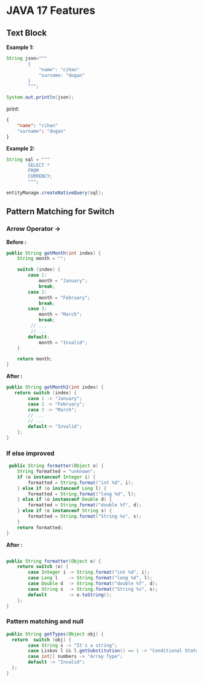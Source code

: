 # JAVA 17 Features

## Text Block

**Example 1:**  
 
```java
String json="""
        {
            "name": "cihan"
            "surname: "dogan"
        }
        """;

System.out.println(json);
```

print:  
```json
{
    "name": "cihan"
    "surname": "dogan"
}
```

**Example 2:** 

```java
String sql = """
        SELECT *
        FROM
        CURRENCY;
        """;

entityManage.createNativeQuery(sql);
```


## Pattern Matching for Switch 
### Arrow Operator **->**
**Before :** 
```java
public String getMonth(int index) {
    String month = "";

    switch (index) {
        case 1:
            month = "January";
            break;
        case 2:
            month = "February";
            break;
        case 3:
            month = "March";
            break;
         // ...
         // ...
        default:
            month = "Invalid";
    }

    return month;
}
```

**After :** 
```java
public String getMonth2(int index) {
   return switch (index) {
        case 1 -> "January";
        case 2 -> "February";
        case 3 -> "March";
        // ...
        // ...
        default-> "Invalid";
    };
}
```

### If else improved 

```java
 public String formatter(Object o) {
    String formatted = "unknown";
    if (o instanceof Integer i) {
        formatted = String.format("int %d", i);
    } else if (o instanceof Long l) {
        formatted = String.format("long %d", l);
    } else if (o instanceof Double d) {
        formatted = String.format("double %f", d);
    } else if (o instanceof String s) {
        formatted = String.format("String %s", s);
    }
    return formatted;
}
```

**After :**
```java

public String formatter(Object o) {
    return switch (o) {
        case Integer i -> String.format("int %d", i);
        case Long l    -> String.format("long %d", l);
        case Double d  -> String.format("double %f", d);
        case String s  -> String.format("String %s", s);
        default        -> o.toString();
    };
}
```

###  Pattern matching and null

```java
public String getTypes(Object obj) {
  return  switch (obj) {
        case String s -> "It's a string";
        case Liskov l && l.getSubstitution() == 1 -> "Conditional Statement";
        case int[] numbers -> "Array Type";
        default -> "Invalid";
  };
}
```

<br/>

